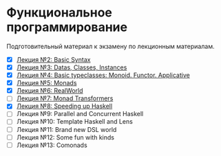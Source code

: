 # Функциональное программирование

Подготовительный материал к экзамену по лекционным материалам.

- [x] [Лекция №2: Basic Syntax](lectures/L2-BasicSyntax.md)
- [x] [Лекция №3: Datas, Classes, Instances](lectures/L3-DatasClassesInstances.md)
- [x] [Лекция №4: Basic typeclasses: Monoid. Functor. Applicative](lectures/L4-MonoidFunctorApplicative.md)
- [x] [Лекция №5: Monads](lectures/L5-Monads.md)
- [x] [Лекция №6: RealWorld](lectures/L6-RealWorld.md)
- [ ] [Лекция №7: Monad Transformers](lectures/L7-MonadTransformers.md)
- [x] [Лекция №8: Speeding up Haskell](lectures/L8-SpeedingUpHaskell.md)
- [ ] Лекция №9: Parallel and Concurrent Haskell
- [ ] Лекция №10: Template Haskell and Lens
- [ ] Лекция №11: Brand new DSL world
- [ ] Лекция №12: Some fun with kinds
- [ ] Лекция №13: Comonads
